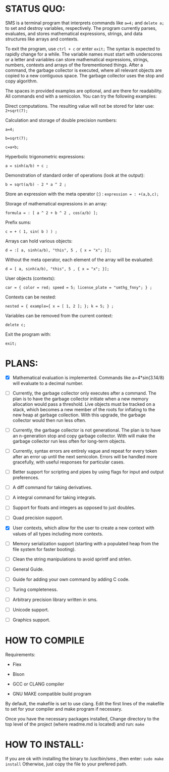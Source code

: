 # STATUS QUO:
SMS is a terminal program that interprets commands like `a=4;` and `delete a;` to set and destroy variables, respectively.
The program currently parses, evaluates, and stores mathematical expressions, strings, and data structures like arrays and contexts.

To exit the program, use `ctrl + c` or enter `exit;` The syntax is expected to rapidly change for a while. 
The variable names must start with underscores or a letter and variables can store mathematical expressions, strings, numbers, contexts and arrays of the forementioned things.
After a command, the garbage collector is executed, where all relevant objects are copied to a new contiguous space. The garbage collector uses the stop and copy algorithm. 

The spaces in provided examples are optional, and are there for readability.
All commands end with a semicolon.
You can try the following examples:

Direct computations. The resulting value will not be stored for later use:
`2+sqrt(7);`

Calculation and storage of double precision numbers:

`a=4;`

`b=sqrt(7);`

`c=a+b;`

Hyperbolic trigonometric expressions:

`a = sinh(a/b) + c ;`

Demonstration of standard order of operations (look at the output):

`b = sqrt(a/b) - 2 * a ^ 2 ;` 

Store an expression with the meta operator (:) :
`expression = : +(a,b,c);`

Storage of mathematical expressions in an array:

`formula = : [ a ^ 2 + b ^ 2 , cos(a/b) ];`

Prefix sums:

`c = + ( 1, sin( b ) ) ;`

Arrays can hold various objects:

`d = :[ a, sinh(a/b), "this", 5 , { x = "x"; }];`

Without the meta operator, each element of the array will be evaluated:

`d = [ a, sinh(a/b), "this", 5 , { x = "x"; }];`

User objects (contexts):

`car = { color = red; speed = 5; license_plate = "smthg_fnny"; } ; `

Contexts can be nested:

`nested = { example={ x = [ 1, 2 ]; }; k = 5; } ;`

Variables can be removed from the current context:

`delete c; `

Exit the program with:

`exit; `


# PLANS:

- [x] Mathematical evaluation is implemented. Commands like a=4*sin(3.14/8) will evaluate to a decimal number.
- [ ] Currently, the garbage collector only executes after a command. The plan is to have the garbage collector initiate when a new memory allocation would pass a threshold. Live objects must be tracked on a stack, which becomes a new member of the roots for inflating to the new heap at garbage collection. With this upgrade, the garbage collector would then run less often.
- [ ] Currently, the garbage collector is not generational. The plan is to have an n-generation stop and copy garbage collector. With will make the garbage collector run less often for long-term objects.
- [ ] Currently, syntax errors are entirely vague and repeat for every token after an error up until the next semicolon. Errors will be handled more gracefully, with useful responses for particular cases.
- [ ] Better support for scripting and pipes by using flags for input and output preferences.
- [ ] A diff command for taking derivatives.
- [ ] A integral command for taking integrals.
- [ ] Support for floats and integers as opposed to just doubles.
- [ ] Quad precision support.
- [x] User contexts, which allow for the user to create a new context with values of all types including more contexts.
- [ ] Memory serialization support (starting with a populated heap from the file system for faster booting).
- [ ] Clean the string manipulations to avoid sprintf and strlen.
- [ ] General Guide.
- [ ] Guide for adding your own command by adding C code.
- [ ] Turing completeness.
- [ ] Arbitrary precision library written in sms.
- [ ] Unicode support.
- [ ] Graphics support.


# HOW TO COMPILE

Requirements:

- Flex

- Bison

- GCC or CLANG compiler

- GNU MAKE compatible build program

By default, the makefile is set to use clang.
Edit the first lines of the makefile to set for your compiler and make program if necessary.

Once you have the necessary packages installed,
Change directory to the top level of the project (where readme.md is located) and run:
`make`

# HOW TO INSTALL:
If you are ok with installing the binary to /usr/bin/sms , then enter:
`sudo make install`
Otherwise, just copy the file to your prefered path.
